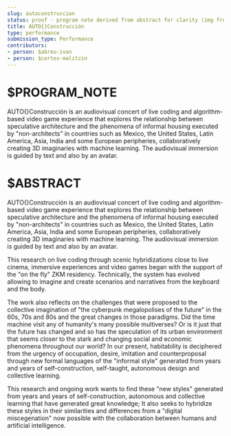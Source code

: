 ```yaml
---
slug: autoconstruccion
status: proof - program note derived from abstract for clarity (img from pdf to web)
title: AUTO{}Construcción
type: performance
submission_type: Performance
contributors:
- person: $abreu-ivan
- person: $cortes-malitzin
---
```


# $PROGRAM_NOTE

AUTO{}Construcción is an audiovisual concert of live coding and algorithm-based video game experience that explores the relationship between speculative architecture and the phenomena of informal housing executed by "non-architects" in countries such as Mexico, the United States, Latin America, Asia, India and some European peripheries, collaboratively creating 3D imaginaries with machine learning. The audiovisual  immersion is guided by text and also by an avatar.

# $ABSTRACT

AUTO{}Construcción is an audiovisual concert of live coding and algorithm-based video game experience that  explores the relationship between speculative architecture and the phenomena of informal housing executed  by "non-architects" in countries such as Mexico, the United States, Latin America, Asia, India and some  European peripheries, collaboratively creating 3D imaginaries with machine learning. The audiovisual  immersion is guided by text and also by an avatar.

This research on live coding through scenic hybridizations close to live cinema, immersive experiences and  video games began with the support of the "on the fly" ZKM residency. Technically, the system has evolved allowing to imagine and create scenarios and narratives from the keyboard and the body. 

The work also reflects on the challenges that were proposed to the collective imagination of "the cyberpunk  megalopolises of the future" in the 60s, 70s and 80s and the great changes in those paradigms. Did the time  machine visit any of humanity's many possible multiverses? Or is it just that the future has changed and so  has the speculation of its urban environment that seems closer to the stark and changing social and economic phenomena throughout our world? In our present, habitability is deciphered from the urgency of occupation, desire, imitation and counterproposal through new formal languages of the "informal style" generated from years and years of self-construction, self-taught, autonomous design and collective learning.

This research and ongoing work wants to find these "new styles" generated from years and years of self-construction, autonomous and collective learning that have generated great knowledge; It also seeks to hybridize these styles in their similarities and differences from a "digital miscegenation" now possible with the collaboration between humans and artificial intelligence.